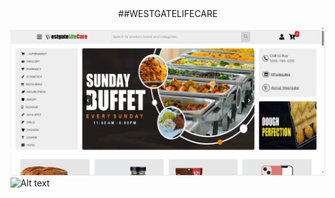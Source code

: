 <div align="center">
##WESTGATELIFECARE
</div>


![Project Screenshot](images/Screenshot%20(559).png)
<img src="![images/your-image.png](<images/Screenshot (559).png>)" alt="Alt text" width="300"/>
